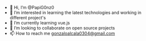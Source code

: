 - 👋 Hi, I’m @PapiG0nz0
- 👀 I’m interested in learning the latest technologies and working in different project's
- 🌱 I’m currently learning vue.js
- 💞️ I’m looking to collaborate on open source projects
- 📫 How to reach me gonzaloalcala0304@gmail.com

<!---
PapiG0nz0/PapiG0nz0 is a ✨ special ✨ repository because its `README.md` (this file) appears on your GitHub profile.
You can click the Preview link to take a look at your changes.
--->
